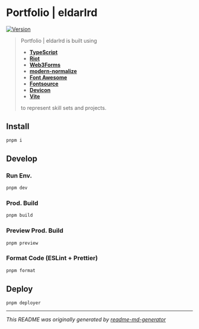 # Portfolio | eldarlrd
[![Version](https://img.shields.io/badge/dynamic/json?url=https://raw.githubusercontent.com/eldarlrd/portfolio/main/package.json&query=version&logo=git-extensions&label=version&labelColor=475569&color=0284c7)](https://github.com/eldarlrd/portfolio/blob/main/package.json)

> Portfolio | eldarlrd is built using
> - **[TypeScript](https://typescriptlang.org)**
> - **[Riot](https://riot.js.org)**
> - **[Web3Forms](https://web3forms.com)**
> - **[modern-normalize](https://github.com/sindresorhus/modern-normalize)**
> - **[Font Awesome](https://fontawesome.com)**
> - **[Fontsource](https://fontsource.org)**
> - **[Devicon](https://devicon.dev)**
> - **[Vite](https://vitejs.dev)**
>
> to represent skill sets and projects.

## Install
```sh
pnpm i
```
## Develop
### Run Env.
```sh
pnpm dev
```
### Prod. Build
```sh
pnpm build
```
### Preview Prod. Build
```sh
pnpm preview
```
### Format Code (ESLint + Prettier)
```sh
pnpm format
```
## Deploy
```sh
pnpm deployer
```
***
*This README was originally generated by [readme-md-generator](https://github.com/kefranabg/readme-md-generator)*